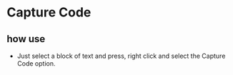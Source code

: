 # Capture Code

## how use

- Just select a block of text and press, right click and select the Capture Code option.